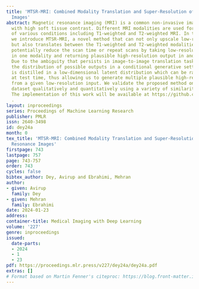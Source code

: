 ```yaml
---
title: 'MTSR-MRI: Combined Modality Translation and Super-Resolution of Magnetic Resonance
  Images'
abstract: Magnetic resonance imaging (MRI) is a common non-invasive imaging technique
  with high soft tissue contrast. Different MRI modalities are used for the diagnosis
  of various conditions including T1-weighted and T2-weighted MRI. In this paper,
  we introduce MTSR-MRI, a novel method that can not only upscale low-resolution scans
  but also translates between the T1-weighted and T2-weighted modalities. This will
  potentially reduce the scan time or repeat scans by taking low-resolution inputs
  in one modality and returning plausible high-resolution output in another modality.
  Due to the ambiguity that persists in image-to-image translation tasks, we consider
  the distribution of possible outputs in a conditional generative setting. The mapping
  is distilled in a low-dimensional latent distribution which can be randomly sampled
  at test time, thus allowing us to generate multiple plausible high-resolution outputs
  from a given low-resolution input. We validate the proposed method on the BraTS-18
  dataset qualitatively and quantitatively using a variety of similarity measures.
  The implementation of this work will be available at https://github.com/AvirupJU/MTSR-MRI
  .
layout: inproceedings
series: Proceedings of Machine Learning Research
publisher: PMLR
issn: 2640-3498
id: dey24a
month: 0
tex_title: 'MTSR-MRI: Combined Modality Translation and Super-Resolution of Magnetic
  Resonance Images'
firstpage: 743
lastpage: 757
page: 743-757
order: 743
cycles: false
bibtex_author: Dey, Avirup and Ebrahimi, Mehran
author:
- given: Avirup
  family: Dey
- given: Mehran
  family: Ebrahimi
date: 2024-01-23
address:
container-title: Medical Imaging with Deep Learning
volume: '227'
genre: inproceedings
issued:
  date-parts:
  - 2024
  - 1
  - 23
pdf: https://proceedings.mlr.press/v227/dey24a/dey24a.pdf
extras: []
# Format based on Martin Fenner's citeproc: https://blog.front-matter.io/posts/citeproc-yaml-for-bibliographies/
---
```

